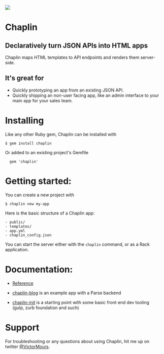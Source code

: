 ![](https://api.travis-ci.org/victormours/chaplin.svg)

# Chaplin
## Declaratively turn JSON APIs into HTML apps

Chaplin maps HTML templates to API endpoints and renders them server-side.

## It's great for
- Quickly prototyping an app from an existing JSON API.
- Quickly shipping an non-user facing app, like an admin interface to your main app for your sales team.

# Installing

Like any other Ruby gem, Chaplin can be installed with
```
$ gem install chaplin
```
Or added to an existing project's Gemfile
```
  gem 'chaplin'
```

# Getting started:

You can create a new project with
```
$ chaplin new my-app
```

Here is the basic structure of a Chaplin app:
```
- public/
- templates/
- app.yml
- chaplin_config.json
```

You can start the server either with the `chaplin` command, or as a Rack application.


# Documentation:

- [Reference](https://relishapp.com/victormours/chaplin/docs)

- [chaplin-blog](https://github.com/victormours/chaplin-blog) is an example app with a Parse backend

- [chaplin-init](https://github.com/victormours/chaplin-init) is a starting point with some basic front end dev tooling (gulp, zurb foundation and such)


# Support

For troubleshooting or any questions about using Chaplin, hit me up on twitter [@VictorMours](https://twitter.com/VictorMours).


